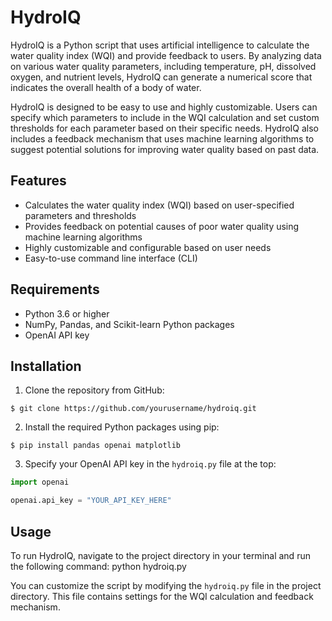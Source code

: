 # HydroIQ

HydroIQ is a Python script that uses artificial intelligence to calculate the water quality index (WQI) and provide feedback to users. By analyzing data on various water quality parameters, including temperature, pH, dissolved oxygen, and nutrient levels, HydroIQ can generate a numerical score that indicates the overall health of a body of water.

HydroIQ is designed to be easy to use and highly customizable. Users can specify which parameters to include in the WQI calculation and set custom thresholds for each parameter based on their specific needs. HydroIQ also includes a feedback mechanism that uses machine learning algorithms to suggest potential solutions for improving water quality based on past data.

## Features

- Calculates the water quality index (WQI) based on user-specified parameters and thresholds
- Provides feedback on potential causes of poor water quality using machine learning algorithms
- Highly customizable and configurable based on user needs
- Easy-to-use command line interface (CLI)

## Requirements

- Python 3.6 or higher
- NumPy, Pandas, and Scikit-learn Python packages
- OpenAI API key

## Installation

1. Clone the repository from GitHub:
  
```console
$ git clone https://github.com/yourusername/hydroiq.git
```

2. Install the required Python packages using pip:
  
```console
$ pip install pandas openai matplotlib
```

3. Specify your OpenAI API key in the `hydroiq.py` file at the top:
```python
import openai

openai.api_key = "YOUR_API_KEY_HERE"
```

## Usage

To run HydroIQ, navigate to the project directory in your terminal and run the following command:
python hydroiq.py

You can customize the script by modifying the `hydroiq.py` file in the project directory. This file contains settings for the WQI calculation and feedback mechanism.
